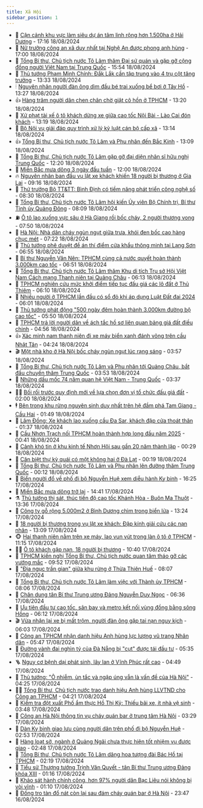 ```yaml
---
title: Xã Hội
sidebar_position: 1
---
```


<!-- dantri-xa-hoi:START -->
- 🫣 [Cận cảnh khu vực làm siêu dự án tâm linh rộng hơn 1.500ha ở Hải Dương](https://dantri.com.vn/xa-hoi/can-canh-khu-vuc-lam-sieu-du-an-tam-linh-rong-hon-1500ha-o-hai-duong-20240818224445465.htm) - 17:16 18/08/2024
- 💼 [Nữ trưởng công an xã duy nhất tại Nghệ An được phong anh hùng](https://dantri.com.vn/xa-hoi/nu-truong-cong-an-xa-duy-nhat-tai-nghe-an-duoc-phong-anh-hung-20240818212405200.htm) - 17:00 18/08/2024
- 🎊 [Tổng Bí thư, Chủ tịch nước Tô Lâm thăm Đại sứ quán và gặp gỡ cộng đồng người Việt Nam tại Trung Quốc](https://dantri.com.vn/xa-hoi/tong-bi-thu-chu-tich-nuoc-to-lam-tham-dai-su-quan-va-gap-go-cong-dong-nguoi-viet-nam-tai-trung-quoc-20240818225440745.htm) - 15:54 18/08/2024
- 🙉 [Thủ tướng Phạm Minh Chính: Đắk Lắk cần tập trung vào 4 trụ cột tăng trưởng](https://dantri.com.vn/xa-hoi/thu-tuong-pham-minh-chinh-dak-lak-can-tap-trung-vao-4-tru-cot-tang-truong-20240818195702192.htm) - 13:33 18/08/2024
- 🕯 [Nguyên nhân người đàn ông dìm đầu bé trai xuống bể bơi ở Tây Hồ](https://dantri.com.vn/xa-hoi/nguyen-nhan-nguoi-dan-ong-dim-dau-be-trai-xuong-be-boi-o-tay-ho-20240818202209361.htm) - 13:27 18/08/2024
- 👍 [Hàng trăm người dân chen chân chờ giật cô hồn ở TPHCM](https://dantri.com.vn/xa-hoi/hang-tram-nguoi-dan-chen-chan-cho-giat-co-hon-o-tphcm-20240818190829294.htm) - 13:20 18/08/2024
- 🤖 [Xử phạt tài xế ô tô khách dừng xe giữa cao tốc Nội Bài - Lào Cai đón khách](https://dantri.com.vn/xa-hoi/xu-phat-tai-xe-o-to-khach-dung-xe-giua-cao-toc-noi-bai-lao-cai-don-khach-20240818200518802.htm) - 13:19 18/08/2024
- 🙉 [Bộ Nội vụ giải đáp quy trình xử lý kỷ luật cán bộ cấp xã](https://dantri.com.vn/xa-hoi/bo-noi-vu-giai-dap-quy-trinh-xu-ly-ky-luat-can-bo-cap-xa-20240818192505893.htm) - 13:14 18/08/2024
- 👍 [Tổng Bí thư, Chủ tịch nước Tô Lâm và Phu nhân đến Bắc Kinh](https://dantri.com.vn/xa-hoi/tong-bi-thu-chu-tich-nuoc-to-lam-va-phu-nhan-den-bac-kinh-20240818200924333.htm) - 13:09 18/08/2024
- 🗽 [Tổng Bí thư, Chủ tịch nước Tô Lâm gặp gỡ đại diện nhân sĩ hữu nghị Trung Quốc](https://dantri.com.vn/xa-hoi/tong-bi-thu-chu-tich-nuoc-to-lam-gap-go-dai-dien-nhan-si-huu-nghi-trung-quoc-20240818192026989.htm) - 12:20 18/08/2024
- 🗽 [Miền Bắc mưa dông 3 ngày đầu tuần](https://dantri.com.vn/xa-hoi/mien-bac-mua-dong-3-ngay-dau-tuan-20240818173759046.htm) - 12:00 18/08/2024
- 🔥 [Nguyên nhân ban đầu vụ lật xe khách khiến 18 người bị thương ở Gia Lai](https://dantri.com.vn/xa-hoi/nguyen-nhan-ban-dau-vu-lat-xe-khach-khien-18-nguoi-bi-thuong-o-gia-lai-20240818155030900.htm) - 09:16 18/08/2024
- 🦒 [Thứ trưởng Bộ TT&amp;TT: Bình Định có tiềm năng phát triển công nghệ số](https://dantri.com.vn/xa-hoi/thu-truong-bo-tttt-binh-dinh-co-tiem-nang-phat-trien-cong-nghe-so-20240818135944656.htm) - 08:30 18/08/2024
- 🧐 [Tổng Bí thư, Chủ tịch nước Tô Lâm hội kiến Ủy viên Bộ Chính trị, Bí thư Tỉnh ủy Quảng Đông](https://dantri.com.vn/xa-hoi/tong-bi-thu-chu-tich-nuoc-to-lam-hoi-kien-uy-vien-bo-chinh-tri-bi-thu-tinh-uy-quang-dong-20240818150901182.htm) - 08:09 18/08/2024
- ⛽️ [Ô tô lao xuống vực sâu ở Hà Giang rồi bốc cháy, 2 người thương vong](https://dantri.com.vn/xa-hoi/o-to-lao-xuong-vuc-sau-o-ha-giang-roi-boc-chay-2-nguoi-thuong-vong-20240818144204532.htm) - 07:50 18/08/2024
- 🚀 [Hà Nội: Nhà dân cháy ngùn ngụt giữa trưa, khói đen bốc cao hàng chục mét](https://dantri.com.vn/xa-hoi/ha-noi-nha-dan-chay-ngun-ngut-giua-trua-khoi-den-boc-cao-hang-chuc-met-20240818141130063.htm) - 07:22 18/08/2024
- 🦒 [Thủ tướng phê duyệt đề án thí điểm cửa khẩu thông minh tại Lạng Sơn](https://dantri.com.vn/xa-hoi/thu-tuong-phe-duyet-de-an-thi-diem-cua-khau-thong-minh-tai-lang-son-20240818134555610.htm) - 06:55 18/08/2024
- 🦅 [Bí thư Nguyễn Văn Nên: TPHCM cùng cả nước quyết hoàn thành 3.000km cao tốc](https://dantri.com.vn/xa-hoi/bi-thu-nguyen-van-nen-tphcm-cung-ca-nuoc-quyet-hoan-thanh-3000km-cao-toc-20240818132346383.htm) - 06:51 18/08/2024
- 🚀 [Tổng Bí thư, Chủ tịch nước Tô Lâm thăm Khu di tích Trụ sở Hội Việt Nam Cách mạng Thanh niên tại Quảng Châu](https://dantri.com.vn/xa-hoi/tong-bi-thu-chu-tich-nuoc-to-lam-tham-khu-di-tich-tru-so-hoi-viet-nam-cach-mang-thanh-nien-tai-quang-chau-20240818131301318.htm) - 06:13 18/08/2024
- 🦅 [TPHCM nghiên cứu mức khởi điểm tiếp tục đấu giá các lô đất ở Thủ Thiêm](https://dantri.com.vn/xa-hoi/tphcm-nghien-cuu-muc-khoi-diem-tiep-tuc-dau-gia-cac-lo-dat-o-thu-thiem-20240818130403868.htm) - 06:10 18/08/2024
- 🤠 [Nhiều người ở TPHCM lần đầu có sổ đỏ khi áp dụng Luật Đất đai 2024](https://dantri.com.vn/xa-hoi/nhieu-nguoi-o-tphcm-lan-dau-co-so-do-khi-ap-dung-luat-dat-dai-2024-20240818122656902.htm) - 06:01 18/08/2024
- 💄 [Thủ tướng phát động &quot;500 ngày đêm hoàn thành 3.000km đường bộ cao tốc&quot;](https://dantri.com.vn/xa-hoi/thu-tuong-phat-dong-500-ngay-dem-hoan-thanh-3000km-duong-bo-cao-toc-20240818121450513.htm) - 05:50 18/08/2024
- 🥷 [TPHCM trả lời người dân về ách tắc hồ sơ liên quan bảng giá đất điều chỉnh](https://dantri.com.vn/xa-hoi/tphcm-tra-loi-nguoi-dan-ve-ach-tac-ho-so-lien-quan-bang-gia-dat-dieu-chinh-20240818112434266.htm) - 04:56 18/08/2024
- 👍 [Xác minh nam thanh niên đi xe máy biển xanh đánh võng trên cầu Nhật Tân](https://dantri.com.vn/xa-hoi/xac-minh-nam-thanh-nien-di-xe-may-bien-xanh-danh-vong-tren-cau-nhat-tan-20240818111136795.htm) - 04:24 18/08/2024
- 🎬 [Một nhà kho ở Hà Nội bốc cháy ngùn ngụt lúc rạng sáng](https://dantri.com.vn/xa-hoi/mot-nha-kho-o-ha-noi-boc-chay-ngun-ngut-luc-rang-sang-20240818105020193.htm) - 03:57 18/08/2024
- 🦒 [Tổng Bí thư, Chủ tịch nước Tô Lâm và Phu nhân tới Quảng Châu, bắt đầu chuyến thăm Trung Quốc](https://dantri.com.vn/xa-hoi/tong-bi-thu-chu-tich-nuoc-to-lam-va-phu-nhan-toi-quang-chau-bat-dau-chuyen-tham-trung-quoc-20240818105214906.htm) - 03:53 18/08/2024
- 🌊 [Những dấu mốc 74 năm quan hệ Việt Nam - Trung Quốc](https://dantri.com.vn/xa-hoi/nhung-dau-moc-74-nam-quan-he-viet-nam-trung-quoc-20240817225820273.htm) - 03:37 18/08/2024
- 🧑‍💻 [Bối rối trước quy định mới về lựa chọn đơn vị tổ chức đấu giá đất](https://dantri.com.vn/xa-hoi/boi-roi-truoc-quy-dinh-moi-ve-lua-chon-don-vi-to-chuc-dau-gia-dat-20240818083232983.htm) - 02:00 18/08/2024
- 🕴 [Bên trong khu rừng nguyên sinh duy nhất trên hệ đầm phá Tam Giang - Cầu Hai](https://dantri.com.vn/xa-hoi/ben-trong-khu-rung-nguyen-sinh-duy-nhat-tren-he-dam-pha-tam-giang-cau-hai-20240816121306586.htm) - 01:49 18/08/2024
- 🤔 [Lâm Đồng: Xe khách lao xuống cầu Đa Sar, khách đập cửa thoát thân](https://dantri.com.vn/xa-hoi/lam-dong-xe-khach-lao-xuong-cau-da-sar-khach-dap-cua-thoat-than-20240818082447945.htm) - 01:37 18/08/2024
- 💄 [Cầu Nhơn Trạch nối TPHCM hoàn thành hợp long đầu năm 2025](https://dantri.com.vn/xa-hoi/cau-nhon-trach-noi-tphcm-hoan-thanh-hop-long-dau-nam-2025-20240817234719277.htm) - 00:41 18/08/2024
- 🧠 [Cảnh khó tin ở khu kinh tế Nhơn Hội sau gần 20 năm thành lập](https://dantri.com.vn/xa-hoi/canh-kho-tin-o-khu-kinh-te-nhon-hoi-sau-gan-20-nam-thanh-lap-20240817150947165.htm) - 00:29 18/08/2024
- 🦣 [Căn biệt thự kỳ quái có một không hai ở Đà Lạt](https://dantri.com.vn/xa-hoi/can-biet-thu-ky-quai-co-mot-khong-hai-o-da-lat-20240816141055985.htm) - 00:19 18/08/2024
- 💫 [Tổng Bí thư, Chủ tịch nước Tô Lâm và Phu nhân lên đường thăm Trung Quốc](https://dantri.com.vn/xa-hoi/tong-bi-thu-chu-tich-nuoc-to-lam-va-phu-nhan-len-duong-tham-trung-quoc-20240818070302510.htm) - 00:12 18/08/2024
- 🚀 [Biển người đổ về phố đi bộ Nguyễn Huệ xem diễu hành Kỵ binh](https://dantri.com.vn/xa-hoi/bien-nguoi-do-ve-pho-di-bo-nguyen-hue-xem-dieu-hanh-ky-binh-20240817220905924.htm) - 16:25 17/08/2024
- 🤔 [Miền Bắc mưa dông trở lại](https://dantri.com.vn/xa-hoi/mien-bac-mua-dong-tro-lai-20240817210233322.htm) - 14:41 17/08/2024
- ⚗️ [Thủ tướng thị sát, thúc tiến độ cao tốc Khánh Hòa - Buôn Ma Thuột](https://dantri.com.vn/xa-hoi/thu-tuong-thi-sat-thuc-tien-do-cao-toc-khanh-hoa-buon-ma-thuot-20240817195836847.htm) - 13:36 17/08/2024
- 🫶 [Công ty gỗ rộng 5.000m2 ở Bình Dương chìm trong biển lửa](https://dantri.com.vn/xa-hoi/cong-ty-go-rong-5000m2-o-binh-duong-chim-trong-bien-lua-20240817200030744.htm) - 13:24 17/08/2024
- 🌮 [18 người bị thương trong vụ lật xe khách: Đập kính giải cứu các nạn nhân](https://dantri.com.vn/xa-hoi/18-nguoi-bi-thuong-trong-vu-lat-xe-khach-dap-kinh-giai-cuu-cac-nan-nhan-20240817193210289.htm) - 13:09 17/08/2024
- 🐵 [Hai thanh niên nằm trên xe máy, lao vun vút trong làn ô tô ở TPHCM](https://dantri.com.vn/xa-hoi/hai-thanh-nien-nam-tren-xe-may-lao-vun-vut-trong-lan-o-to-o-tphcm-20240817174551969.htm) - 11:15 17/08/2024
- 🧑‍🏫 [Ô tô khách gặp nạn, 18 người bị thương](https://dantri.com.vn/xa-hoi/o-to-khach-gap-nan-18-nguoi-bi-thuong-20240817172706936.htm) - 10:40 17/08/2024
- 💫 [TPHCM kiến nghị Tổng Bí thư, Chủ tịch nước quan tâm tháo gỡ các vướng mắc](https://dantri.com.vn/xa-hoi/tphcm-kien-nghi-tong-bi-thu-chu-tich-nuoc-quan-tam-thao-go-cac-vuong-mac-20240817164104595.htm) - 09:52 17/08/2024
- 🦩 [&quot;Địa ngục trần gian&quot; giữa khu rừng ở Thừa Thiên Huế](https://dantri.com.vn/xa-hoi/dia-nguc-tran-gian-giua-khu-rung-o-thua-thien-hue-20240817102140818.htm) - 08:07 17/08/2024
- 🦄 [Tổng Bí thư, Chủ tịch nước Tô Lâm làm việc với Thành ủy TPHCM](https://dantri.com.vn/xa-hoi/tong-bi-thu-chu-tich-nuoc-to-lam-lam-viec-voi-thanh-uy-tphcm-20240817143225387.htm) - 08:06 17/08/2024
- 💂 [Chân dung tân Bí thư Trung ương Đảng Nguyễn Duy Ngọc](https://dantri.com.vn/xa-hoi/chan-dung-tan-bi-thu-trung-uong-dang-nguyen-duy-ngoc-20240816190214734.htm) - 06:36 17/08/2024
- 💄 [Ưu tiên đầu tư cao tốc, sân bay và metro kết nối vùng đồng bằng sông Hồng](https://dantri.com.vn/xa-hoi/uu-tien-dau-tu-cao-toc-san-bay-va-metro-ket-noi-vung-dong-bang-song-hong-20240817130226768.htm) - 06:12 17/08/2024
- 🎬 [Vừa nhận lại xe bị mất trộm, người đàn ông gặp tai nạn nguy kịch](https://dantri.com.vn/xa-hoi/vua-nhan-lai-xe-bi-mat-trom-nguoi-dan-ong-gap-tai-nan-nguy-kich-20240817123514122.htm) - 06:03 17/08/2024
- 👀 [Công an TPHCM nhận danh hiệu Anh hùng lực lượng vũ trang Nhân dân](https://dantri.com.vn/xa-hoi/cong-an-tphcm-nhan-danh-hieu-anh-hung-luc-luong-vu-trang-nhan-dan-20240817115456576.htm) - 05:47 17/08/2024
- 💃 [Đường vành đai nghìn tỷ của Đà Nẵng bị &quot;cụt&quot; được tái đầu tư](https://dantri.com.vn/xa-hoi/duong-vanh-dai-nghin-ty-cua-da-nang-bi-cut-duoc-tai-dau-tu-20240817110208983.htm) - 05:35 17/08/2024
- 🪜 [Nguy cơ bệnh dại phát sinh, lây lan ở Vĩnh Phúc rất cao](https://dantri.com.vn/xa-hoi/nguy-co-benh-dai-phat-sinh-lay-lan-o-vinh-phuc-rat-cao-20240817112101740.htm) - 04:49 17/08/2024
- 📝 [Thủ tướng: &quot;Ô nhiễm, ùn tắc và ngập úng vẫn là vấn đề của Hà Nội&quot;](https://dantri.com.vn/xa-hoi/thu-tuong-o-nhiem-un-tac-va-ngap-ung-van-la-van-de-cua-ha-noi-20240817111820583.htm) - 04:25 17/08/2024
- 🧑‍💻 [Tổng Bí thư, Chủ tịch nước trao danh hiệu Anh hùng LLVTND cho Công an TPHCM](https://dantri.com.vn/xa-hoi/tong-bi-thu-chu-tich-nuoc-trao-danh-hieu-anh-hung-llvtnd-cho-cong-an-tphcm-20240816222404521.htm) - 04:21 17/08/2024
- 👺 [Kiểm tra đột xuất Phố ẩm thực Hồ Thị Kỷ: Thiếu bãi xe, ít nhà vệ sinh](https://dantri.com.vn/xa-hoi/kiem-tra-dot-xuat-pho-am-thuc-ho-thi-ky-thieu-bai-xe-it-nha-ve-sinh-20240817005141938.htm) - 03:48 17/08/2024
- 🌮 [Công an Hà Nội thông tin vụ cháy quán bar ở trung tâm Hà Nội](https://dantri.com.vn/xa-hoi/cong-an-ha-noi-thong-tin-vu-chay-quan-bar-o-trung-tam-ha-noi-20240817100533628.htm) - 03:29 17/08/2024
- 🤭 [Dàn Kỵ binh giao lưu cùng người dân trên phố đi bộ Nguyễn Huệ](https://dantri.com.vn/xa-hoi/dan-ky-binh-giao-luu-cung-nguoi-dan-tren-pho-di-bo-nguyen-hue-20240817002958427.htm) - 02:53 17/08/2024
- 💪 [Hàng loạt sở, ngành ở Quảng Ngãi chưa thực hiện tốt nhiệm vụ được giao](https://dantri.com.vn/xa-hoi/hang-loat-so-nganh-o-quang-ngai-chua-thuc-hien-tot-nhiem-vu-duoc-giao-20240817091544156.htm) - 02:48 17/08/2024
- 🧰 [Tổng Bí thư, Chủ tịch nước Tô Lâm dâng hoa tượng đài Bác Hồ tại TPHCM](https://dantri.com.vn/xa-hoi/tong-bi-thu-chu-tich-nuoc-to-lam-dang-hoa-tuong-dai-bac-ho-tai-tphcm-20240816222127650.htm) - 02:19 17/08/2024
- 🤡 [Tiểu sử Thượng tướng Trịnh Văn Quyết - tân Bí thư Trung ương Đảng khóa XIII](https://dantri.com.vn/xa-hoi/tieu-su-thuong-tuong-trinh-van-quyet-tan-bi-thu-trung-uong-dang-khoa-xiii-20240816115044905.htm) - 01:16 17/08/2024
- 🦆 [Khảo sát hành chính công, hơn 97% người dân Bạc Liêu nói không bị vòi vĩnh](https://dantri.com.vn/xa-hoi/khao-sat-hanh-chinh-cong-hon-97-nguoi-dan-bac-lieu-noi-khong-bi-voi-vinh-20240816201117655.htm) - 01:10 17/08/2024
- 🦍 [Đống tro tàn đổ nát còn lại sau đám cháy quán bar ở Hà Nội](https://dantri.com.vn/xa-hoi/dong-tro-tan-do-nat-con-lai-sau-dam-chay-quan-bar-o-ha-noi-20240817014311578.htm) - 23:47 16/08/2024<!-- dantri-xa-hoi:END -->
